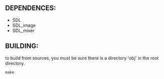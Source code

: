## DEPENDENCES:
* SDL
* SDL_image
* SDL_mixer

## BUILDING:
to build from sources, you must be sure there is a directory 'obj' in the root directory.
```
make
```
